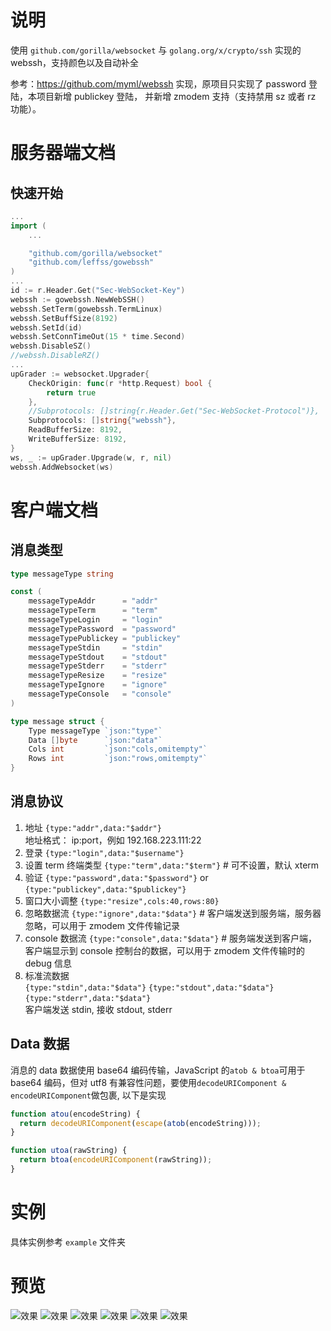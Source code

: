# 说明
使用 `github.com/gorilla/websocket` 与 `golang.org/x/crypto/ssh` 实现的 webssh，支持颜色以及自动补全

参考：https://github.com/myml/webssh 实现，原项目只实现了 password 登陆，本项目新增 publickey 登陆，
并新增 zmodem 支持（支持禁用 sz 或者 rz 功能）。

# 服务器端文档

## 快速开始
```go
...
import (
    ...

    "github.com/gorilla/websocket"
    "github.com/leffss/gowebssh"
)
...
id := r.Header.Get("Sec-WebSocket-Key")
webssh := gowebssh.NewWebSSH()
webssh.SetTerm(gowebssh.TermLinux)
webssh.SetBuffSize(8192)
webssh.SetId(id)
webssh.SetConnTimeOut(15 * time.Second)
webssh.DisableSZ()
//webssh.DisableRZ()
...
upGrader := websocket.Upgrader{
    CheckOrigin: func(r *http.Request) bool {
        return true
    },
    //Subprotocols: []string{r.Header.Get("Sec-WebSocket-Protocol")},
    Subprotocols: []string{"webssh"},
    ReadBufferSize: 8192,
    WriteBufferSize: 8192,
}
ws, _ := upGrader.Upgrade(w, r, nil)
webssh.AddWebsocket(ws)
```

# 客户端文档

## 消息类型

```go
type messageType string

const (
	messageTypeAddr		 = "addr"
	messageTypeTerm      = "term"
	messageTypeLogin     = "login"
	messageTypePassword  = "password"
	messageTypePublickey = "publickey"
	messageTypeStdin     = "stdin"
	messageTypeStdout    = "stdout"
	messageTypeStderr    = "stderr"
	messageTypeResize    = "resize"
	messageTypeIgnore    = "ignore"
	messageTypeConsole   = "console"
)

type message struct {
	Type messageType `json:"type"`
	Data []byte      `json:"data"`
	Cols int         `json:"cols,omitempty"`
	Rows int         `json:"rows,omitempty"`
}
```

## 消息协议

1. 地址 `{type:"addr",data:"$addr"}`  
   地址格式： ip:port，例如 192.168.223.111:22
2. 登录 `{type:"login",data:"$username"}`
3. 设置 term 终端类型 `{type:"term",data:"$term"}`    # 可不设置，默认 xterm
4. 验证 `{type:"password",data:"$password"}` or `{type:"publickey",data:"$publickey"}`
5. 窗口大小调整 `{type:"resize",cols:40,rows:80}`
6. 忽略数据流 `{type:"ignore",data:"$data"}`     # 客户端发送到服务端，服务器忽略，可以用于 zmodem 文件传输记录
7. console 数据流 `{type:"console",data:"$data"}`     # 服务端发送到客户端，客户端显示到 console 控制台的数据，可以用于 zmodem 文件传输时的 debug 信息
8. 标准流数据  
   `{type:"stdin",data:"$data"}`
   `{type:"stdout",data:"$data"}`
   `{type:"stderr",data:"$data"}`  
   客户端发送 stdin, 接收 stdout, stderr


## Data 数据

消息的 data 数据使用 base64 编码传输，JavaScript 的`atob & btoa`可用于 base64 编码，但对 utf8 有兼容性问题，要使用`decodeURIComponent & encodeURIComponent`做包裹, 以下是实现

```javascript
function atou(encodeString) {
  return decodeURIComponent(escape(atob(encodeString)));
}

function utoa(rawString) {
  return btoa(encodeURIComponent(rawString));
}
```

# 实例

具体实例参考 `example` 文件夹

# 预览
![效果](https://github.com/leffss/gowebssh/blob/master/screenshots/1.PNG?raw=true)
![效果](https://github.com/leffss/gowebssh/blob/master/screenshots/2.PNG?raw=true)
![效果](https://github.com/leffss/gowebssh/blob/master/screenshots/3.PNG?raw=true)
![效果](https://github.com/leffss/gowebssh/blob/master/screenshots/4.PNG?raw=true)
![效果](https://github.com/leffss/gowebssh/blob/master/screenshots/5.PNG?raw=true)
![效果](https://github.com/leffss/gowebssh/blob/master/screenshots/6.PNG?raw=true)
